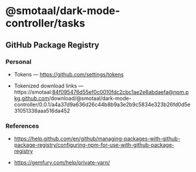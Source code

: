 ﻿# @smotaal/dark-mode-controller/tasks

## GitHub Package Registry

### Personal

- Tokens — https://github.com/settings/tokens

- Tokenized download links — https://smotaal:84f095476d55ef0c0010fdc2cbc1ae2e6abdaefa@npm.pkg.github.com/download/@smotaal/dark-mode-controller/0.0.1/a4a37d9a636d26c44b8b9a3e2b9c5834e323b26fd0d5e31051338aaa516da452

### References

- https://help.github.com/en/github/managing-packages-with-github-package-registry/configuring-npm-for-use-with-github-package-registry

- https://gemfury.com/help/private-yarn/
